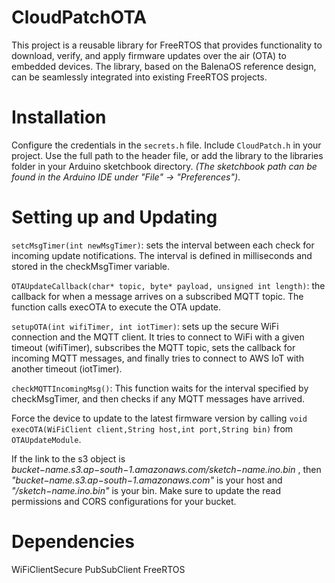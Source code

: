 # CloudPatchOTA

This project is a reusable library for FreeRTOS that provides functionality to download, verify, and apply firmware updates over the air (OTA) to embedded devices. The library, based on the BalenaOS reference design, can be seamlessly integrated into existing FreeRTOS projects.

# Installation
Configure the credentials in the ```secrets.h``` file.
Include ```CloudPatch.h``` in your project. Use the full path to the header file, or add the library to the libraries folder in your Arduino sketchbook directory. _(The sketchbook path can be found in the Arduino IDE under "File" -> "Preferences")_.

# Setting up and Updating
```setcMsgTimer(int newMsgTimer)```: sets the interval between each check for incoming update notifications. The interval is defined in milliseconds and stored in the checkMsgTimer variable.

```OTAUpdateCallback(char* topic, byte* payload, unsigned int length)```: the callback for when a message arrives on a subscribed MQTT topic. The function calls execOTA to execute the OTA update.

```setupOTA(int wifiTimer, int iotTimer)```: sets up the secure WiFi connection and the MQTT client. It tries to connect to WiFi with a given timeout (wifiTimer), subscribes the MQTT topic, sets the callback for incoming MQTT messages, and finally tries to connect to AWS IoT with another timeout (iotTimer).

```checkMQTTIncomingMsg()```: This function waits for the interval specified by checkMsgTimer, and then checks if any MQTT messages have arrived.

Force the device to update to the latest firmware version by calling ```void execOTA(WiFiClient client,String host,int port,String bin)``` from ```OTAUpdateModule```.

If the link to the s3 object is _bucket−name.s3.ap−south−1.amazonaws.com/sketch−name.ino.bin_ , then *_"bucket−name.s3.ap−south−1.amazonaws.com"_* is your host and _"/sketch−name.ino.bin"_ is your bin. Make sure to update the read permissions and CORS configurations for your bucket. 

# Dependencies
WiFiClientSecure
PubSubClient
FreeRTOS
